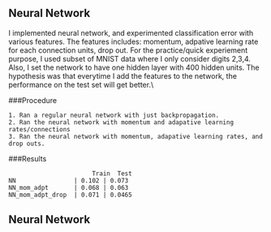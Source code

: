 ## Neural Network

I implemented neural network, and experimented classification error with various features. The features includes: 
momentum, adpative learning rate for each connection units, drop out. For the practice/quick experiement 
purpose, I used subset of MNIST data where I only consider digits 2,3,4. Also, I set the network to have one 
hidden layer with 400 hidden units. The hypothesis was that everytime I add the features to the network, the 
performance on the test set will get better.\\

###Procedure
```
1. Ran a regular neural network with just backpropagation.
2. Ran the neural network with momentum and adapative learning rates/connections
3. Ran the neural network with momentum, adapative learning rates, and drop outs.
```

###Results
```
                       Train  Test
NN                | 0.102 | 0.073
NN_mom_adpt       | 0.068 | 0.063
NN_mom_adpt_drop  | 0.071 | 0.0465
```

## Neural Network 

